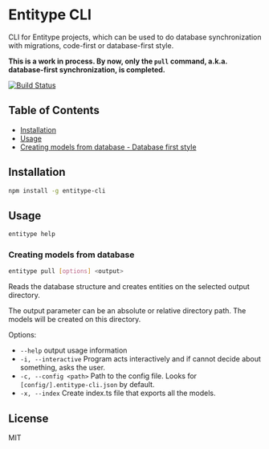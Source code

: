 # Entitype CLI

CLI for Entitype projects, which can be used to do database synchronization with migrations, code-first or database-first style.

__This is a work in process. By now, only the `pull` command, a.k.a. database-first synchronization, is completed.__

<!-- Badges section here. -->
[![Build Status](https://travis-ci.org/KurtGokhan/entitype-cli.svg?branch=master)][travis-badge-url]


## Table of Contents

* [Installation](#installation)
* [Usage](#usage)
* [Creating models from database - Database first style](#creating-models-from-database)

## Installation

```bash
npm install -g entitype-cli
```

## Usage

```bash
entitype help
```

### Creating models from database

```bash
entitype pull [options] <output>
```

Reads the database structure and creates entities on the selected output directory.

The output parameter can be an absolute or relative directory path. The models will be created on this directory.

Options:

* `--help`               output usage information
* `-i, --interactive`    Program acts interactively and if cannot decide about something, asks the user.
* `-c, --config <path>`  Path to the config file. Looks for `[config/].entitype-cli.json` by default.
* `-x, --index`          Create index.ts file that exports all the models.

## License

MIT


[travis-badge-url]: https://travis-ci.org/KurtGokhan/entitype-cli
